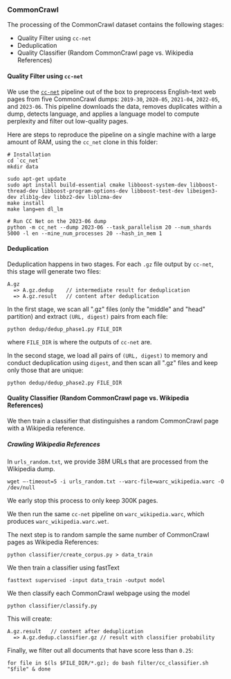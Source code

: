 ### CommonCrawl

The processing of the CommonCrawl dataset contains the following stages:

  - Quality Filter using `cc-net`
  - Deduplication
  - Quality Classifier (Random CommonCrawl page vs. Wikipedia References)

#### Quality Filter using `cc-net`

We use the [`cc-net`](https://github.com/facebookresearch/cc_net) pipeline out of the box to preprocess English-text web pages from five CommonCrawl dumps: `2019-30`, `2020-05`, `2021-04`, `2022-05`, and `2023-06`.
This pipeline downloads the data, removes duplicates within a dump, detects language, and applies a language model to compute perplexity and filter out low-quality pages.

Here are steps to reproduce the pipeline on a single machine with a large amount of RAM, using the `cc_net` clone in this folder:

```
# Installation
cd `cc_net`
mkdir data

sudo apt-get update
sudo apt install build-essential cmake libboost-system-dev libboost-thread-dev libboost-program-options-dev libboost-test-dev libeigen3-dev zlib1g-dev libbz2-dev liblzma-dev
make install
make lang=en dl_lm

# Run CC Net on the 2023-06 dump
python -m cc_net --dump 2023-06 --task_parallelism 20 --num_shards 5000 -l en --mine_num_processes 20 --hash_in_mem 1
```

#### Deduplication

Deduplication happens in two stages. For each `.gz` file output by `cc-net`, this stage will generate two files:

```
A.gz
  => A.gz.dedup    // intermediate result for deduplication
  => A.gz.result   // content after deduplication
```

In the first stage, we scan all ".gz" files (only the "middle" and "head" partition) and extract `(URL, digest)` pairs from each file:

```
python dedup/dedup_phase1.py FILE_DIR
```

where `FILE_DIR` is where the outputs of `cc-net` are.

In the second stage, we load all pairs of `(URL, digest)` to memory and conduct deduplication using `digest`, and then scan all ".gz" files and keep only those that are unique:

```
python dedup/dedup_phase2.py FILE_DIR
```

#### Quality Classifier (Random CommonCrawl page vs. Wikipedia References)

We then train a classifier that distinguishes a random CommonCrawl page with a Wikipedia reference. 

##### Crawling Wikipedia References

In `urls_random.txt`, we provide 38M URLs that are processed from the Wikipedia dump. 

```
wget –-timeout=5 -i urls_random.txt --warc-file=warc_wikipedia.warc -O /dev/null
```

We early stop this process to only keep 300K pages.

We then run the same `cc-net` pipeline on `warc_wikipedia.warc`, which produces `warc_wikipedia.warc.wet`.

The next step is to random sample the same number of CommonCrawl pages as Wikipedia References:

```
python classifier/create_corpus.py > data_train
```

We then train a classifier using fastText

```
fasttext supervised -input data_train -output model
```

We then classify each CommonCrawl webpage using the model

```
python classifier/classify.py
```

This will create:

```
A.gz.result   // content after deduplication
  => A.gz.dedup.classifier.gz // result with classifier probability
```

Finally, we filter out all documents that have score less than `0.25`:
```
for file in $(ls $FILE_DIR/*.gz); do bash filter/cc_classifier.sh "$file" & done
```






